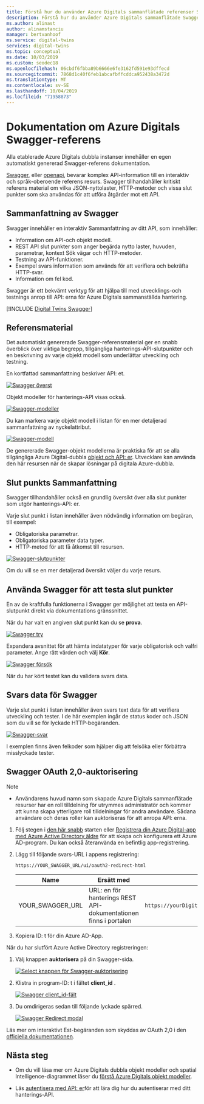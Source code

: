 ```yaml
---
title: Förstå hur du använder Azure Digitals sammanflätade referenser Swagger | Microsoft Docs
description: Förstå hur du använder Azure Digitals sammanflätade Swagger Reference-dokumentation.
ms.author: alinast
author: alinamstanciu
manager: bertvanhoof
ms.service: digital-twins
services: digital-twins
ms.topic: conceptual
ms.date: 10/03/2019
ms.custom: seodec18
ms.openlocfilehash: 06cbdf6fbba89b6666e6fe3162fd591e93dffecd
ms.sourcegitcommit: 7868d1c40f6feb1abcafbffcddca952438a3472d
ms.translationtype: MT
ms.contentlocale: sv-SE
ms.lasthandoff: 10/04/2019
ms.locfileid: "71958873"
---
```

# <a name="azure-digital-twins-swagger-reference-documentation"></a>Dokumentation om Azure Digitals Swagger-referens

Alla etablerade Azure Digitals dubbla instanser innehåller en egen automatiskt genererad Swagger-referens dokumentation.

[Swagger](https://swagger.io/), eller [openapi](https://www.openapis.org/), bevarar komplex API-information till en interaktiv och språk-oberoende referens resurs. Swagger tillhandahåller kritiskt referens material om vilka JSON-nyttolaster, HTTP-metoder och vissa slut punkter som ska användas för att utföra åtgärder mot ett API.

## <a name="swagger-summary"></a>Sammanfattning av Swagger

Swagger innehåller en interaktiv Sammanfattning av ditt API, som innehåller:

* Information om API-och objekt modell.
* REST API slut punkter som anger begärda nytto laster, huvuden, parametrar, kontext Sök vägar och HTTP-metoder.
* Testning av API-funktioner.
* Exempel svars information som används för att verifiera och bekräfta HTTP-svar.
* Information om fel kod.

Swagger är ett bekvämt verktyg för att hjälpa till med utvecklings-och testnings anrop till API: erna för Azure Digitals sammanställda hantering.

[!INCLUDE [Digital Twins Swagger](../../includes/digital-twins-swagger.md)]

## <a name="reference-material"></a>Referensmaterial

Det automatiskt genererade Swagger-referensmaterial ger en snabb överblick över viktiga begrepp, tillgängliga hanterings-API-slutpunkter och en beskrivning av varje objekt modell som underlättar utveckling och testning.

En kortfattad sammanfattning beskriver API: et.

[![Swagger överst](media/how-to-use-swagger/swagger-management-top-img.png)](media/how-to-use-swagger/swagger-management-top-img.png#lightbox)

Objekt modeller för hanterings-API visas också.

[![Swagger-modeller](media/how-to-use-swagger/swagger-management-models-img.png)](media/how-to-use-swagger/swagger-management-models-img.png#lightbox)

Du kan markera varje objekt modell i listan för en mer detaljerad sammanfattning av nyckelattribut.

[![Swagger-modell](media/how-to-use-swagger/swagger-management-model-img.png)](media/how-to-use-swagger/swagger-management-model-img.png#lightbox)

De genererade Swagger-objekt modellerna är praktiska för att se alla tillgängliga Azure Digital-dubbla [objekt och API: er](./concepts-objectmodel-spatialgraph.md). Utvecklare kan använda den här resursen när de skapar lösningar på digitala Azure-dubbla.

## <a name="endpoint-summary"></a>Slut punkts Sammanfattning

Swagger tillhandahåller också en grundlig översikt över alla slut punkter som utgör hanterings-API: er.

Varje slut punkt i listan innehåller även nödvändig information om begäran, till exempel:

* Obligatoriska parametrar.
* Obligatoriska parameter data typer.
* HTTP-metod för att få åtkomst till resursen.

[![Swagger-slutpunkter](media/how-to-use-swagger/swagger-management-endpoints-img.png)](media/how-to-use-swagger/swagger-management-endpoints-img.png#lightbox)

Om du vill se en mer detaljerad översikt väljer du varje resurs.

## <a name="use-swagger-to-test-endpoints"></a>Använda Swagger för att testa slut punkter

En av de kraftfulla funktionerna i Swagger ger möjlighet att testa en API-slutpunkt direkt via dokumentations gränssnittet.

När du har valt en angiven slut punkt kan du se **prova**.

[![Swagger try](media/how-to-use-swagger/swagger-management-try-img.png)](media/how-to-use-swagger/swagger-management-try-img.png#lightbox)

Expandera avsnittet för att hämta indatatyper för varje obligatorisk och valfri parameter. Ange rätt värden och välj **Kör**.

[![Swagger försök](media/how-to-use-swagger/swagger-management-tried-img.png)](media/how-to-use-swagger/swagger-management-tried-img.png#lightbox)

När du har kört testet kan du validera svars data.

## <a name="swagger-response-data"></a>Svars data för Swagger

Varje slut punkt i listan innehåller även svars text data för att verifiera utveckling och tester. I de här exemplen ingår de status koder och JSON som du vill se för lyckade HTTP-begäranden.

[![Swagger-svar](media/how-to-use-swagger/swagger-management-response-img.png)](media/how-to-use-swagger/swagger-management-response-img.png#lightbox)

I exemplen finns även felkoder som hjälper dig att felsöka eller förbättra misslyckade tester.

## <a name="swagger-oauth-20-authorization"></a>Swagger OAuth 2,0-auktorisering

> [!NOTE]
> * Användarens huvud namn som skapade Azure Digitals sammanflätade resurser har en roll tilldelning för utrymmes administratör och kommer att kunna skapa ytterligare roll tilldelningar för andra användare. Sådana användare och deras roller kan auktoriseras för att anropa API: erna.

1. Följ stegen i [den här snabb](https://docs.microsoft.com/azure/active-directory/develop/quickstart-v1-integrate-apps-with-azure-ad) starten eller [Registrera din Azure Digital-app med Azure Active Directory äldre](./how-to-use-legacy-aad.md) för att skapa och konfigurera ett Azure AD-program. Du kan också återanvända en befintlig app-registrering.

1. Lägg till följande svars-URL i appens registrering:

    ```plaintext
    https://YOUR_SWAGGER_URL/ui/oauth2-redirect-html
    ```
    | Name  | Ersätt med | Exempel |
    |---------|---------|---------|
    | YOUR_SWAGGER_URL | URL: en för hanterings REST API-dokumentationen finns i portalen  | `https://yourDigitalTwinsName.yourLocation.azuresmartspaces.net/management/swagger` |

1. Kopiera ID: t för din Azure AD-App.

När du har slutfört Azure Active Directory registreringen:

1. Välj knappen **auktorisera** på din Swagger-sida.

    [![Select knappen för Swagger-auktorisering](media/how-to-use-swagger/swagger-select-authorize-btn.png)](media/how-to-use-swagger/swagger-select-authorize-btn.png#lightbox)

1. Klistra in program-ID: t i fältet **client_id** .

    [![Swagger client_id-fält](media/how-to-use-swagger/swagger-auth-form.png)](media/how-to-use-swagger/swagger-auth-form.png#lightbox)

1. Du omdirigeras sedan till följande lyckade spärred.

    [![Swagger Redirect modal](media/how-to-use-swagger/swagger-auth-redirect-img.png)](media/how-to-use-swagger/swagger-auth-redirect-img.png#lightbox)

Läs mer om interaktivt Est-begäranden som skyddas av OAuth 2,0 i den [officiella dokumentationen](https://swagger.io/docs/specification/authentication/oauth2/).

## <a name="next-steps"></a>Nästa steg

- Om du vill läsa mer om Azure Digitals dubbla objekt modeller och spatial Intelligence-diagrammet läser du [förstå Azure Digitals objekt modeller](./concepts-objectmodel-spatialgraph.md).

- Läs [autentisera med API: er](./security-authenticating-apis.md)för att lära dig hur du autentiserar med ditt hanterings-API.
